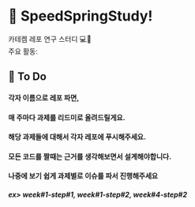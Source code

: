 # 👋 SpeedSpringStudy!

카테켐 레포 연구 스터디 💻🌱  
주요 활동:

## 🚀 To Do
#### 각자 이름으로 레포 파면,
#### 매 주마다 과제를 리드미로 올려드릴게요.
#### 해당 과제들에 대해서 각자 레포에 푸시해주세요.
#### 모든 코드를 짤때는 근거를 생각해보면서 설계해야합니다.
#### 나중에 보기 쉽게 과제별로 이슈를 파서 진행해주세요
##### ex> week#1-step#1, week#1-step#2, week#4-step#2
